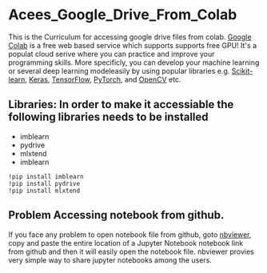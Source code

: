 # Acees_Google_Drive_From_Colab
This is the Curriculum for accessing google drive files from colab. [Google Colab](https://colab.research.google.com/) is a free web based  service which supports supports free GPU! It's a populat cloud serive where you can practice and improve your programming skills. More specificly, you can develop your machine learning or several deep learning modeleasily by using popular libraries e.g. [Scikit-learn](https://scikit-learn.org/stable/), [Keras](https://keras.io/), [TensorFlow](https://www.tensorflow.org/), [PyTorch](https://pytorch.org/), and [OpenCV](https://opencv.org/) etc.

## Libraries: In order to make it accessiable the following libraries needs to be installed
* imblearn 
* pydrive 
* mlxtend 
* imblearn

```
!pip install imblearn
!pip install pydrive 
!pip install mlxtend
```
## Problem Accessing notebook from github.
If you face any problem to open notebook file from github, goto [nbviewer](https://nbviewer.jupyter.org/), copy and paste the entire location of a Jupyter Notebook notebook link from github and then it will easily open the notebook file. nbviewer provies very simple way to share jupyter notebooks among the users.


